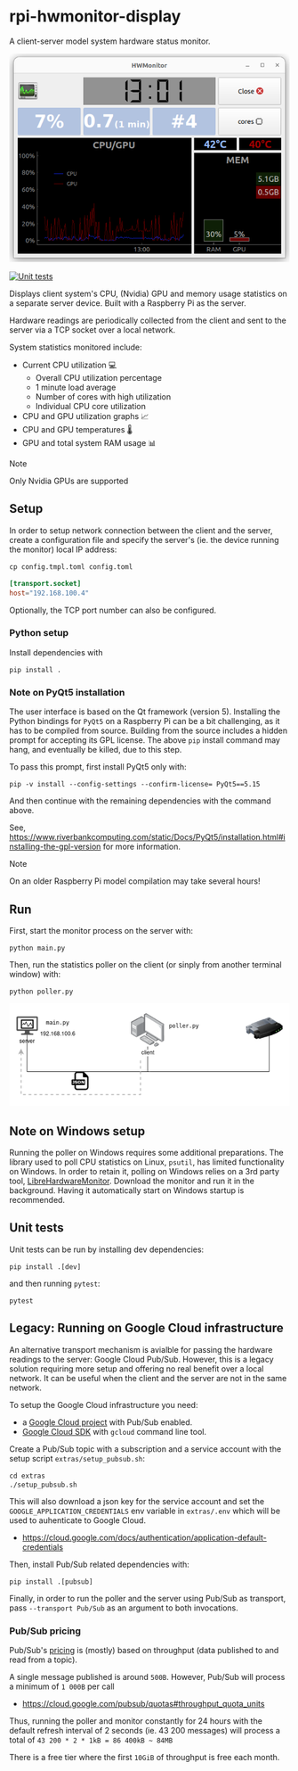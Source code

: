# rpi-hwmonitor-display
A client-server model system hardware status monitor.

![Main window](hwmonitor.png)


[![Unit tests](https://github.com/lajanki/rpi-hwmonitor-display/actions/workflows/run-tests.yml/badge.svg?branch=main)](https://github.com/lajanki/rpi-hwmonitor-display/actions/workflows/run-tests.yml)

Displays client system's CPU, (Nvidia) GPU and memory usage statistics on a separate server device. Built with a Raspberry Pi as the server.

Hardware readings are periodically collected from the client and sent to the server via a TCP socket over a local network.

System statistics monitored include:
 * Current CPU utilization :computer:
   * Overall CPU utilization percentage
   * 1 minute load average
   * Number of cores with high utilization
   * Individual CPU core utilization
 * CPU and GPU utilization graphs :chart_with_upwards_trend:
 * CPU and GPU temperatures :thermometer:
 * GPU and total system RAM usage :bar_chart:

> [!NOTE]  
> Only Nvidia GPUs are supported
 


## Setup
In order to setup network connection between the client and the server, create a configuration file and specify the
server's (ie. the device running the monitor) local IP address:
```shell
cp config.tmpl.toml config.toml
```
```toml
[transport.socket]
host="192.168.100.4"
```
Optionally, the TCP port number can also be configured. 

### Python setup
Install dependencies with
```shell
pip install .
```

### Note on PyQt5 installation
The user interface is based on the Qt framework (version 5). Installing the Python bindings for `PyQt5` on a Raspberry Pi
can be a bit challenging, as it has to be compiled from source. Building from the source includes a hidden
prompt for accepting its GPL license. The above `pip` install command may hang, and eventually be killed, due to this step.

To pass this prompt, first install PyQt5 only with:

```shell
pip -v install --config-settings --confirm-license= PyQt5==5.15
```
And then continue with the remaining dependencies with the command above.

See,
https://www.riverbankcomputing.com/static/Docs/PyQt5/installation.html#installing-the-gpl-version
for more information.

> [!NOTE]  
> On an older Raspberry Pi model compilation may take several hours!


## Run
First, start the monitor process on the server with:
```shell
python main.py
```

Then, run the statistics poller on the client (or sinply from another terminal window) with:
```shell
python poller.py
```

![Network](network.drawio.png)


## Note on Windows setup
Running the poller on Windows requires some additional preparations. The library used to poll CPU statistics on Linux,
`psutil`, has limited functionality on Windows. In order to retain it, polling on Windows relies on a 3rd party tool,
[LibreHardwareMonitor](https://github.com/LibreHardwareMonitor/LibreHardwareMonitor).
Download the monitor and run it in the background.
Having it automatically start on Windows startup is recommended.

## Unit tests
Unit tests can be run by installing dev dependencies:
```shell
pip install .[dev]
```
and then running `pytest`:
```shell
pytest
```


## Legacy: Running on Google Cloud infrastructure
An alternative transport mechanism is avialble for passing the hardware readings to the server: Google Cloud Pub/Sub.
However, this is a legacy solution requiring more setup and offering no real benefit over a local network.
It can be useful when the client and the server are not in the same network.

To setup the Google Cloud infrastructure you need:
 * a [Google Cloud project](https://cloud.google.com/) with Pub/Sub enabled.
 * [Google Cloud SDK](https://cloud.google.com/sdk/docs/install) with `gcloud` command line tool.

Create a Pub/Sub topic with a subscription and a service account with the setup script `extras/setup_pubsub.sh`:
```shell
cd extras
./setup_pubsub.sh
```

This will also download a json key for the service account and set the `GOOGLE_APPLICATION_CREDENTIALS`
env variable in `extras/.env` which will be used to auhenticate to Google Cloud.
 * https://cloud.google.com/docs/authentication/application-default-credentials

Then, install Pub/Sub related dependencies with:
```shell
pip install .[pubsub]
```

Finally, in order to run the poller and the server using Pub/Sub as transport, pass `--transport Pub/Sub` as an argument
to both invocations.


### Pub/Sub pricing
Pub/Sub's [pricing](https://cloud.google.com/pubsub/pricing) is (mostly) based on throughput (data published to and read from a topic).

A single message published is around `500B`. However, Pub/Sub will process a minimum of `1 000B` per call
 * https://cloud.google.com/pubsub/quotas#throughput_quota_units

Thus, running the poller and monitor constantly for 24 hours with the default refresh interval of 2 seconds
(ie. 43 200 messages) will process a total of `43 200 * 2 * 1kB = 86 400kB ~ 84MB`

There is a free tier where the first `10GiB` of throughput is free each month.
